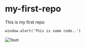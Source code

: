 # my-first-repo
This is my first repo

```
window.alert('This is some code..')

```

![1sun](https://user-images.githubusercontent.com/95132296/143728738-c29f516c-b55a-41b1-8e37-63ac0926f5cf.jpg)


